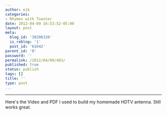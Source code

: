 ```yaml
---
author: ejk
categories:
- Rhymes with Toaster
date: 2012-04-09 16:53:52-05:00
layout: post
meta:
  blog_id: '30206320'
  is_reblog: '1'
  post_id: '61642'
parent_id: '0'
password: ''
permalink: /2012/04/09/483/
published: true
status: publish
tags: []
title: ''
type: post
...
```

---

Here's the Video and PDF I used to build my homemade HDTV antenna. Still works great.
